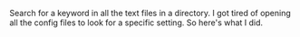Search for a keyword in all the text files in a directory.
I got tired of opening all the config files to look for a specific setting. So here's what I did.
